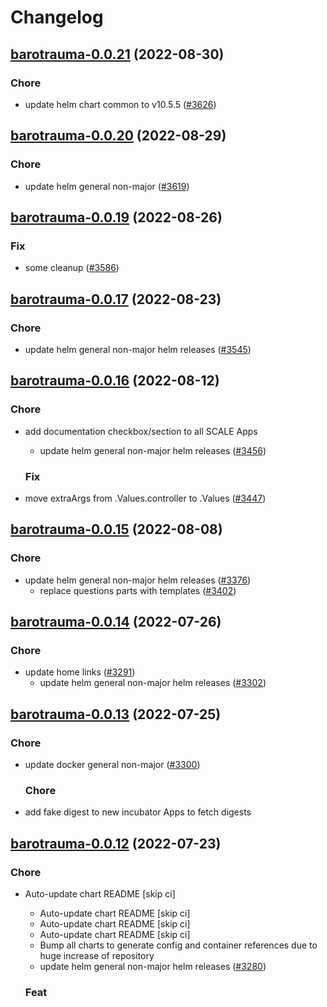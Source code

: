 # Changelog



## [barotrauma-0.0.21](https://github.com/truecharts/charts/compare/barotrauma-0.0.20...barotrauma-0.0.21) (2022-08-30)

### Chore

- update helm chart common to v10.5.5 ([#3626](https://github.com/truecharts/charts/issues/3626))




## [barotrauma-0.0.20](https://github.com/truecharts/charts/compare/barotrauma-0.0.19...barotrauma-0.0.20) (2022-08-29)

### Chore

- update helm general non-major ([#3619](https://github.com/truecharts/charts/issues/3619))




## [barotrauma-0.0.19](https://github.com/truecharts/charts/compare/barotrauma-0.0.17...barotrauma-0.0.19) (2022-08-26)

### Fix

- some cleanup ([#3586](https://github.com/truecharts/charts/issues/3586))




## [barotrauma-0.0.17](https://github.com/truecharts/charts/compare/barotrauma-0.0.16...barotrauma-0.0.17) (2022-08-23)

### Chore

- update helm general non-major helm releases ([#3545](https://github.com/truecharts/charts/issues/3545))




## [barotrauma-0.0.16](https://github.com/truecharts/charts/compare/barotrauma-0.0.15...barotrauma-0.0.16) (2022-08-12)

### Chore

- add documentation checkbox/section to all SCALE Apps
  - update helm general non-major helm releases ([#3456](https://github.com/truecharts/charts/issues/3456))

  ### Fix

- move extraArgs from .Values.controller to .Values ([#3447](https://github.com/truecharts/charts/issues/3447))




## [barotrauma-0.0.15](https://github.com/truecharts/charts/compare/barotrauma-0.0.14...barotrauma-0.0.15) (2022-08-08)

### Chore

- update helm general non-major helm releases ([#3376](https://github.com/truecharts/charts/issues/3376))
  - replace questions parts with templates ([#3402](https://github.com/truecharts/charts/issues/3402))




## [barotrauma-0.0.14](https://github.com/truecharts/apps/compare/barotrauma-0.0.13...barotrauma-0.0.14) (2022-07-26)

### Chore

- update home links ([#3291](https://github.com/truecharts/apps/issues/3291))
  - update helm general non-major helm releases ([#3302](https://github.com/truecharts/apps/issues/3302))




## [barotrauma-0.0.13](https://github.com/truecharts/apps/compare/barotrauma-0.0.12...barotrauma-0.0.13) (2022-07-25)

### Chore

- update docker general non-major ([#3300](https://github.com/truecharts/apps/issues/3300))

  ### Chore

- add fake digest to new incubator Apps to fetch digests




## [barotrauma-0.0.12](https://github.com/truecharts/apps/compare/barotrauma-0.0.11...barotrauma-0.0.12) (2022-07-23)

### Chore

- Auto-update chart README [skip ci]
  - Auto-update chart README [skip ci]
  - Auto-update chart README [skip ci]
  - Auto-update chart README [skip ci]
  - Bump all charts to generate config and container references due to huge increase of repository
  - update helm general non-major helm releases ([#3280](https://github.com/truecharts/apps/issues/3280))

  ### Feat
